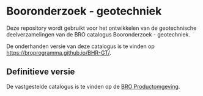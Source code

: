 # Booronderzoek - geotechniek
Deze repository wordt gebruikt voor het ontwikkelen van de geotechnische deelverzamelingen van de BRO catalogus Booronderzoek - geotechniek. 

De onderhanden versie van deze catalogus is te vinden op https://broprogramma.github.io/BHR-GT/.

##  Definitieve versie
De vastgestelde catalogus is te vinden op de [BRO Productomgeving][1].

[1]: https://bro-productomgeving.nl/bpo/latest
